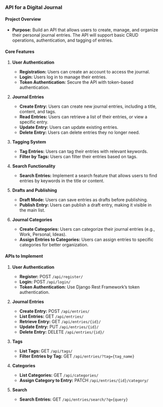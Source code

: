 ### **API for a Digital Journal**

#### **Project Overview**

- **Purpose:** Build an API that allows users to create, manage, and organize their personal journal entries. The API will support basic CRUD operations, authentication, and tagging of entries.

#### **Core Features**

1. **User Authentication**

   - **Registration:** Users can create an account to access the journal.
   - **Login:** Users log in to manage their entries.
   - **Token Authentication:** Secure the API with token-based authentication.

2. **Journal Entries**

   - **Create Entry:** Users can create new journal entries, including a title, content, and tags.
   - **Read Entries:** Users can retrieve a list of their entries, or view a specific entry.
   - **Update Entry:** Users can update existing entries.
   - **Delete Entry:** Users can delete entries they no longer need.

3. **Tagging System**

   - **Tag Entries:** Users can tag their entries with relevant keywords.
   - **Filter by Tags:** Users can filter their entries based on tags.

4. **Search Functionality**

   - **Search Entries:** Implement a search feature that allows users to find entries by keywords in the title or content.

5. **Drafts and Publishing**

   - **Draft Mode:** Users can save entries as drafts before publishing.
   - **Publish Entry:** Users can publish a draft entry, making it visible in the main list.

6. **Journal Categories**

   - **Create Categories:** Users can categorize their journal entries (e.g., Work, Personal, Ideas).
   - **Assign Entries to Categories:** Users can assign entries to specific categories for better organization.

#### **APIs to Implement**

1. **User Authentication**

   - **Register:** POST `/api/register/`
   - **Login:** POST `/api/login/`
   - **Token Authentication:** Use Django Rest Framework’s token authentication.

2. **Journal Entries**

   - **Create Entry:** POST `/api/entries/`
   - **List Entries:** GET `/api/entries/`
   - **Retrieve Entry:** GET `/api/entries/{id}/`
   - **Update Entry:** PUT `/api/entries/{id}/`
   - **Delete Entry:** DELETE `/api/entries/{id}/`

3. **Tags**

   - **List Tags:** GET `/api/tags/`
   - **Filter Entries by Tag:** GET `/api/entries/?tag={tag_name}`

4. **Categories**

   - **List Categories:** GET `/api/categories/`
   - **Assign Category to Entry:** PATCH `/api/entries/{id}/category/`

5. **Search**

   - **Search Entries:** GET `/api/entries/search/?q={query}`
